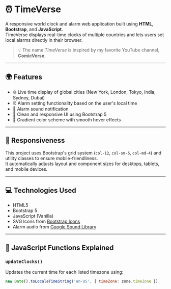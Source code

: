 # ⏰ TimeVerse

A responsive world clock and alarm web application built using **HTML**, **Bootstrap**, and **JavaScript**.  
TimeVerse displays real-time clocks of multiple countries and lets users set local alarms directly in their browser.

> 💡 The name *TimeVerse* is inspired by my favorite YouTube channel, **ComicVerse**.

---

## 🌍 Features

- 🌐 Live time display of global cities (New York, London, Tokyo, India, Sydney, Dubai)
- ⏰ Alarm setting functionality based on the user's local time
- 🔔 Alarm sound notification
- 🧭 Clean and responsive UI using Bootstrap 5
- 🎨 Gradient color scheme with smooth hover effects

---

## 📱 Responsiveness

This project uses Bootstrap's grid system (`col-12`, `col-sm-6`, `col-md-4`) and utility classes to ensure mobile-friendliness.  
It automatically adjusts layout and component sizes for desktops, tablets, and mobile devices.

---

## 💻 Technologies Used

- HTML5
- Bootstrap 5
- JavaScript (Vanilla)
- SVG Icons from [Bootstrap Icons](https://icons.getbootstrap.com/)
- Alarm audio from [Google Sound Library](https://actions.google.com/sounds/v1/alarms/alarm_clock.ogg)

---

## 🧠 JavaScript Functions Explained

### `updateClocks()`
Updates the current time for each listed timezone using:
```js
new Date().toLocaleTimeString('en-US', { timeZone: zone.timeZone })
